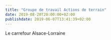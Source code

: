 ```yaml
---
title: "Groupe de travail Actions de terrain"
date: 2019-08-20T20:00:00+02:00
publishdate: 2019-06-07T13:41:39+02:00
---
```


Le carrefour Alsace-Lorraine